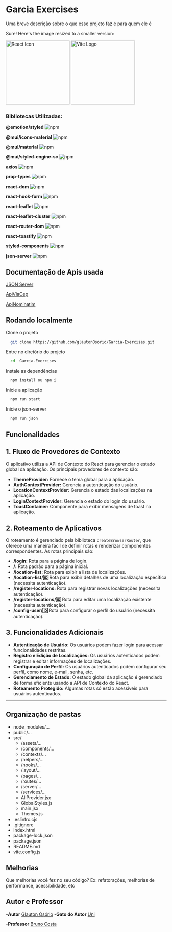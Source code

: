 
# Garcia Exercises

Uma breve descrição sobre o que esse projeto faz e para quem ele é

Sure! Here's the image resized to a smaller version:

<img src="https://upload.wikimedia.org/wikipedia/commons/a/a7/React-icon.svg" alt="React Icon" width="200">
<img src="https://vitejs.dev/logo.svg" alt="Vite Logo" width="200">

### Bibliotecas Utilizadas:


 **@emotion/styled**
   ![npm](https://img.shields.io/npm/v/@emotion/styled?label=%40emotion%2Fstyled)

**@mui/icons-material**
   ![npm](https://img.shields.io/npm/v/@mui/icons-material?label=%40mui%2Ficons-material)

 **@mui/material**
   ![npm](https://img.shields.io/npm/v/@mui/material?label=%40mui%2Fmaterial)

 **@mui/styled-engine-sc**
   ![npm](https://img.shields.io/npm/v/@mui/styled-engine-sc?label=%40mui%2Fstyled-engine-sc)

 **axios**
   ![npm](https://img.shields.io/npm/v/axios)

 **prop-types**
   ![npm](https://img.shields.io/npm/v/prop-types)

 **react-dom**
   ![npm](https://img.shields.io/npm/v/react-dom)

 **react-hook-form**
    ![npm](https://img.shields.io/npm/v/react-hook-form)

 **react-leaflet**
    ![npm](https://img.shields.io/npm/v/react-leaflet)

 **react-leaflet-cluster**
    ![npm](https://img.shields.io/npm/v/react-leaflet-cluster)

 **react-router-dom**
    ![npm](https://img.shields.io/npm/v/react-router-dom)

 **react-toastify**
    ![npm](https://img.shields.io/npm/v/react-toastify)

 **styled-components**
    ![npm](https://img.shields.io/npm/v/styled-components)

 **json-server**
   ![npm](https://img.shields.io/npm/v/json-server)


## Documentação de Apis usada


[JSON Server](https://github.com/typicode/json-server)

[ApiViaCep](https://viacep.com.br/)

[ApiNominatim](https://nominatim.org/release-docs/latest/)


## Rodando localmente

Clone o projeto

```bash
  git clone https://github.com/glautonOsorio/Garcia-Exercises.git

```
Entre no diretório do projeto

```bash
  cd  Garcia-Exercises
```

Instale as dependências

```bash
  npm install ou npm i
```

Inicie a aplicação

```bash
  npm run start
```

Inicie o json-server

```bash
  npm run json
```

## Funcionalidades

## 1. Fluxo de Provedores de Contexto

O aplicativo utiliza a API de Contexto do React para gerenciar o estado global da aplicação. Os principais provedores de contexto são:

- **ThemeProvider:** Fornece o tema global para a aplicação.
- **AuthContextProvider:** Gerencia a autenticação do usuário.
- **LocationContextProvider:** Gerencia o estado das localizações na aplicação.
- **LoginContextProvider:** Gerencia o estado do login do usuário.
- **ToastContainer:** Componente para exibir mensagens de toast na aplicação.

## 2. Roteamento de Aplicativos

O roteamento é gerenciado pela biblioteca `createBrowserRouter`, que oferece uma maneira fácil de definir rotas e renderizar componentes correspondentes. As rotas principais são:

- **/login:** Rota para a página de login.
- **/:** Rota padrão para a página inicial.
- **/location-list:** Rota para exibir a lista de localizações.
- **/location-list/:id:** Rota para exibir detalhes de uma localização específica (necessita autenticação).
- **/register-locations:** Rota para registrar novas localizações (necessita autenticação).
- **/register-locations/:id:** Rota para editar uma localização existente (necessita autenticação).
- **/config-user/:id:** Rota para configurar o perfil do usuário (necessita autenticação).

## 3. Funcionalidades Adicionais

- **Autenticação de Usuário:** Os usuários podem fazer login para acessar funcionalidades restritas.
- **Registro e Edição de Localizações:** Os usuários autenticados podem registrar e editar informações de localizações.
- **Configuração de Perfil:** Os usuários autenticados podem configurar seu perfil, como nome, e-mail, senha, etc.
- **Gerenciamento de Estado:** O estado global da aplicação é gerenciado de forma eficiente usando a API de Contexto do React.
- **Roteamento Protegido:** Algumas rotas só estão acessíveis para usuários autenticados.

---
## Organização de pastas

- node_modules/...
- public/...
- src/
    - /assets/...    
    - /components/...   
    - /contexts/...    
    - /helpers/...    
    - /hooks/...    
    - /layout/...
    - /pages/...    
    - /routes/...
    - /server/...
    - /services/...    
    - AllProvider.jsx
    - GlobalStyles.js
    - main.jsx
    - Themes.js
- .eslintrc.cjs
- .gitignore
- index.html
- package-lock.json
- package.json
- README.md
- vite.config.js

## Melhorias

Que melhorias você fez no seu código? Ex: refatorações, melhorias de performance, acessibilidade, etc


## Autor e Professor
-**Autor**
[Glauton Osório](https://github.com/glautonOsorio)
-**Gato do Autor**
[Uni](https://github.com/glautonOsorio)

-**Professor**
[Bruno Costa](https://github.com/Bruno-Costa-fig)